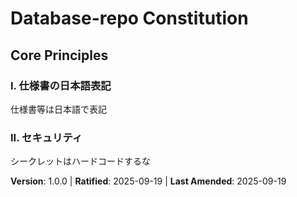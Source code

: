 # Database-repo Constitution

## Core Principles

### I. 仕様書の日本語表記
仕様書等は日本語で表記

### II. セキュリティ
シークレットはハードコードするな

**Version**: 1.0.0 | **Ratified**: 2025-09-19 | **Last Amended**: 2025-09-19